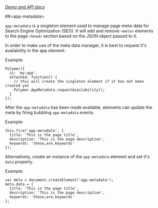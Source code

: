 _[Demo and API docs](http://captaincodeman.github.io/app-metadata/)_

##&lt;app-metadata&gt;

`app-metadata` is a singleton element used to manage page meta-data for Search Engine Optimization (SEO).
It will add and remove `<meta>` elements to the page `<head>` section based on the JSON object passed
to it.

In order to make use of the meta data manager, it is best to request it's availability in the app element.

Example:

    Polymer({
      is: 'my-app',
      attached: function() {
        // this will create the singleton element if it has not been created yet
        Polymer.AppMetadata.requestAvailability();
      }
    });

After the `app-metadata` has been made available, elements can update the meta by firing bubbling `app-metadata`
events.

Example:

    this.fire('app-metadata', {
      title: 'This is the page title',
      description: 'This is the page description',
      keywords: 'these,are,keywords'
    });

Alternatively, create an instance of the `app-metadata` element and set it's `data` property.

Example:

    var meta = document.createElement('app-metadata');
    meta.data = {
      title: 'This is the page title',
      description: 'This is the page description',
      keywords: 'these,are,keywords'
    };
